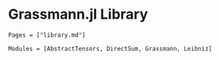 # Grassmann.jl Library

```@index
Pages = ["library.md"]
```

```@autodocs
Modules = [AbstractTensors, DirectSum, Grassmann, Leibniz]
```
